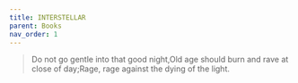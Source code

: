 ```yaml
---
title: INTERSTELLAR
parent: Books
nav_order: 1
---
```


> Do not go gentle into that good night,Old age should burn and rave at close of day;Rage, rage against the dying of the light.
